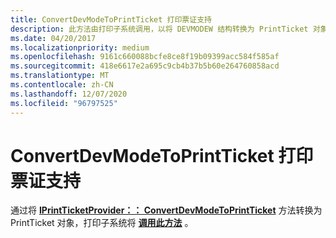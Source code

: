 ```yaml
---
title: ConvertDevModeToPrintTicket 打印票证支持
description: 此方法由打印子系统调用，以将 DEVMODEW 结构转换为 PrintTicket 对象。
ms.date: 04/20/2017
ms.localizationpriority: medium
ms.openlocfilehash: 9161c660088bcfe8ce8f19b09399acc584f585af
ms.sourcegitcommit: 418e6617e2a695c9cb4b37b5b60e264760858acd
ms.translationtype: MT
ms.contentlocale: zh-CN
ms.lasthandoff: 12/07/2020
ms.locfileid: "96797525"
---
```

# <a name="convertdevmodetoprintticket-print-ticket-support"></a>ConvertDevModeToPrintTicket 打印票证支持


通过将 [**IPrintTicketProvider：： ConvertDevModeToPrintTicket**](/previous-versions/windows/hardware/drivers/ff554360(v=vs.85)) 方法转换为 PrintTicket 对象，打印子系统将 [**调用此方法**](/windows/win32/api/wingdi/ns-wingdi-devmodew) 。

 

